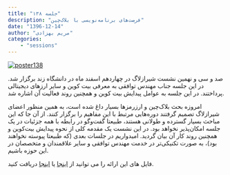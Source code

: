 ```yaml
---
title: "جلسه ۱۳۸"
description: "فرصت‌های برنامه‌نویسی با بلاک‌چین"
date: "1396-12-14"
author: "مریم بهزادی"
categories:
    - "sessions"
---
```

[![poster138](../../img/posters/poster138.jpg)](../../img/poster138.jpg)

صد و سی و نهمین نشست شیرازلاگ در چهاردهم اسفند ماه در دانشگاه زند برگزار شد. در این جلسه جناب مهندس توافقی به معرفی بیت کوین و سایر ارزهای دیجیتالی پرداختند. در این جلسه به عوامل پیدایش بیت کوین و همچنین روند فعالیت آن اشاره شد. 

امروزه بحث بلاک‌چین و ارزرمزها بسیار داغ شده است، به همین منظور اعضای شیرازلاگ تصمیم گرفتند دوره‌هایی مرتبط با این مفاهیم را برگزار کنند. از آن جا که این مباحث بسیار گسترده و طولانی هستند، طبیعتا گفت‌وگو در رابطه با همه جزئیات در یک جلسه امکان‌پذیر نخواهد بود. در این نشست یک مقدمه کلی از نحوه پیدایش بیت‌کوین و همچنین روند کار آن بیان گردید. امیدواریم در جلسات بعدی (که طبیعتا پیوسته نخواهند بود)، به صورت تکنیکی‌تر در خدمت مهندس توافقی و سایر علاقمندان و متخصصان در این حوزه باشیم.



فایل های این ارائه را می توانید از [اینجا](https://gitlab.com/shirazlug/resources/tree/master/presentations/session_138)
یا [اینجا](https://www.slideshare.net/ShirazLUG/ss-89879703)
دریافت کنید.
